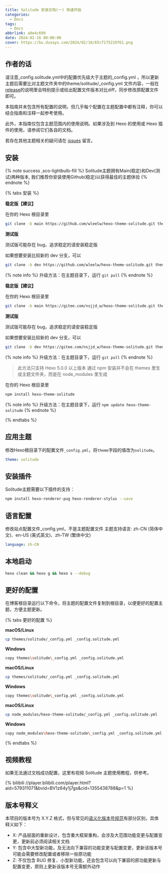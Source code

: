 ```yaml
---
title: Solitude 安装文档(一) 快速开始
categories:
  - Docs
tags:
  - Docs
abbrlink: a0e4c699
date: 2024-02-16 00:00:00
cover: https://bu.dusays.com/2024/02/16/65cf175219f61.png
---
```


## 作者的话

请注意_config.solitude.yml中的配置优先级大于主题的_config.yml ，所以更新主题后需要比对主题文件夹中的theme/solitude/_config.yml 文件内容，一般在[release](https://github.com/DuoSco/Hexo-theme-solitude/releases)的说明里会特别提示或给出配置文件版本对比diff，同步修改原配置文件即可。

本指南并未包含所有配置的说明，但几乎每个配置在主题配置中都有注释，你可以结合指南和注释一起参考使用。

此外，本指南仅包含主题范围内的使用说明。如果涉及到 Hexo 的使用或 Hexo 插件的使用，请参阅它们各自的文档。

若存在其他主题相关的疑问请在 [issues](https://github.com/DuoSco/Hexo-theme-solitude/issues) 留言。

## 安装

{% note success ,sco-lightbulb-fill %}
Solitude主题拥有Main(稳定)和Dev(测试)两种版本, 我们推荐你安装使用Github(稳定)以获得最佳的主题体验
{% endnote %}

{% tabs 安装 %}

<!-- tab Git安装(GitHub) @sco-github-fill -->

**稳定版【建议】**

在你的 Hexo 根目录里

```bash
git clone -b main https://github.com/wleelw/hexo-theme-solitude.git themes/solitude
```

**测试版**

测试版可能存在 bug，追求稳定的请安装稳定版

如果想要安装比较新的 dev 分支，可以

```bash
git clone -b dev https://github.com/wleelw/hexo-theme-solitude.git themes/solitude
```

{% note info %}
升级方法：在主题目录下，运行 `git pull`
{% endnote %}

<!-- endtab -->

<!-- tab Git安装(Gitee) -->

**稳定版【建议】**

在你的 Hexo 根目录里

```bash
git clone -b main https://gitee.com/nsjjd_w/hexo-theme-solitude.git themes/solitude
```

**测试版**

测试版可能存在 bug，追求稳定的请安装稳定版

如果想要安装比较新的 dev 分支，可以

```bash
git clone -b dev https://gitee.com/nsjjd_w/hexo-theme-solitude.git themes/solitude
```

{% note info %}
升级方法：在主题目录下，运行 `git pull`
{% endnote %}

<!-- endtab -->

<!-- tab NPM安装 @sco-npmjs-fill -->

>此方法只支持 Hexo 5.0.0 以上版本
>通过 npm 安装并不会在 themes 里生成主题文件夹，而是在 node_modules 里生成

在你的 Hexo 根目录里

```bash
npm install hexo-theme-solitude
```

{% note info %}
升级方法：在主题目录下，运行 `npm update hexo-theme-solitude`
{% endnote %}

<!-- endtab -->

{% endtabs %}

## 应用主题

修改Hexo根目录下的配置文件`_config.yml`，将`theme`字段的值改为`solitude`。

```yaml
theme: solitude
```

## 安装插件

Solitude主题需要以下插件的支持：

```bash
npm install hexo-renderer-pug hexo-renderer-stylus --save
```

## 语言配置

修改站点配置文件_config.yml，不是主题配置文件
主题支持语言: zh-CN (简体中文)、en-US (美式英文)、zh-TW (繁体中文)

```yaml
language: zh-CN
```

## 本地启动

```bash
hexo clean && hexo g && hexo s --debug
```

## 更好的配置

在博客根目录运行以下命令，将主题的配置文件复制到根目录，以便更好的配置主题，方便主题更新。

{% tabs 更好的配置 %}

<!-- tab Git安装(GitHub) @sco-github-fill -->

**macOS/Linux**

```bash
cp themes/solitude/_config.yml _config.solitude.yml
```

**Windows**

```bash
copy themes\solitude\_config.yml _config.solitude.yml
```

<!-- endtab -->

<!-- tab Git安装(Gitee) -->
**macOS/Linux**
```bash
cp themes/solitude/_config.yml _config.solitude.yml
```

**Windows**
```bash
copy themes\solitude\_config.yml _config.solitude.yml
```

<!-- endtab -->

<!-- tab NPM安装 @sco-npmjs-fill -->

**macOS/Linux**

```bash
cp node_modules/hexo-theme-solitude/_config.yml _config.solitude.yml
```

**Windows**

```bash
copy node_modules\hexo-theme-solitude\_config.yml _config.solitude.yml
```

<!-- endtab -->

{% endtabs %}

## 视频教程

如果无法通过文档成功配置，这里有视频 Solitude 主题使用教程，供参考。

{% bilibili //player.bilibili.com/player.html?aid=579311071&bvid=BV1z64y1j7gs&cid=1355438788&p=1 %}

## 版本号释义

本项目的版本号为 X.Y.Z 格式，但与常见的[语义化版本号规范](https://semver.org/lang/zh-CN/)有部分区别，具体释义如下：

* X: 产品层面的重新设计，包含重大框架重构，会涉及大范围功能变更与配置变更，更新前必须阅读相关文档
* Y: 包含中大型新功能，及无法向下兼容的功能变更与配置变更，更新该版本号可能会需要修改配置或者移除一些原功能
* Z: 不仅包含 BUG 修复、小型新功能，还会包含可以向下兼容的原功能更新与配置变更，原则上更新该版本号无需额外动作
